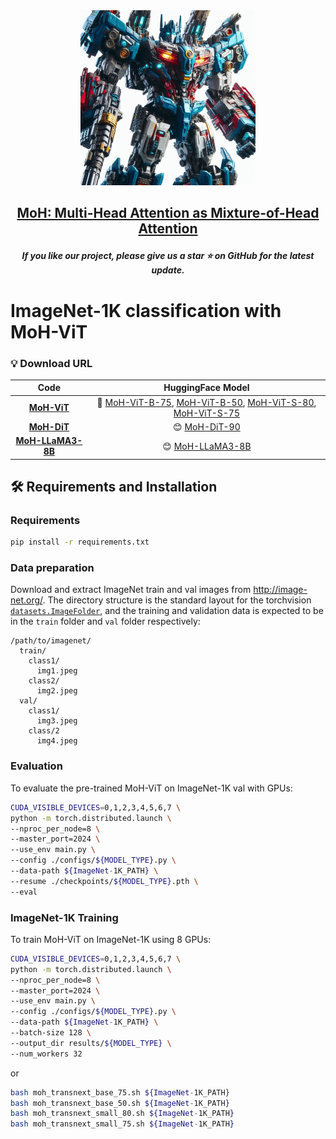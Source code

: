 <div align=center>
<img src="../figures/fig1.png" width="280px">
</div>

<h2 align="center"> <a href="">MoH: Multi-Head Attention as Mixture-of-Head Attention

</a></h2>
<h5 align="center"> If you like our project, please give us a star ⭐ on GitHub for the latest update.</h5>


# ImageNet-1K classification with MoH-ViT

### 💡 Download URL

<div align=center>

|                   Code                    |                                                                                                                         HuggingFace Model                                                                                                                         |  
|:-----------------------------------------:|:-----------------------------------------------------------------------------------------------------------------------------------------------------------------------------------------------------------------------------------------------------------------:|
|     **[MoH-ViT](MoH-ViT/Readme.md)**      | 🤗 [MoH-ViT-B-75](https://huggingface.co/Chat-UniVi/MoH-ViT-B-75), [MoH-ViT-B-50](https://huggingface.co/Chat-UniVi/MoH-ViT-B-50), [MoH-ViT-S-80](https://huggingface.co/Chat-UniVi/MoH-ViT-S-80), [MoH-ViT-S-75](https://huggingface.co/Chat-UniVi/MoH-ViT-S-75) |
|     **[MoH-DiT](MoH-DiT/Readme.md)**      |                                                                                                 😊 [MoH-DiT-90](https://huggingface.co/Chat-UniVi/MoH-DiT-XL-90)                                                                                                  | 
| **[MoH-LLaMA3-8B](MoH-LLaMA3/Readme.md)** |                                                                                                                        😊 [MoH-LLaMA3-8B](https://huggingface.co/Chat-UniVi/MoH-LLaMA3-8B)                                                                                                                         | 

</div>

## 🛠️ Requirements and Installation
### Requirements
```bash
pip install -r requirements.txt
```

### Data preparation

Download and extract ImageNet train and val images from http://image-net.org/.
The directory structure is the standard layout for the torchvision [`datasets.ImageFolder`](https://pytorch.org/vision/main/generated/torchvision.datasets.ImageFolder.html), and the training and validation data is expected to be in the `train` folder and `val` folder respectively:

```
/path/to/imagenet/
  train/
    class1/
      img1.jpeg
    class2/
      img2.jpeg
  val/
    class1/
      img3.jpeg
    class/2
      img4.jpeg
```

### Evaluation

To evaluate the pre-trained MoH-ViT on ImageNet-1K val with GPUs:

```bash
CUDA_VISIBLE_DEVICES=0,1,2,3,4,5,6,7 \
python -m torch.distributed.launch \
--nproc_per_node=8 \
--master_port=2024 \
--use_env main.py \
--config ./configs/${MODEL_TYPE}.py \
--data-path ${ImageNet-1K_PATH} \
--resume ./checkpoints/${MODEL_TYPE}.pth \
--eval
```

### ImageNet-1K Training

To train MoH-ViT on ImageNet-1K using 8 GPUs:

```bash
CUDA_VISIBLE_DEVICES=0,1,2,3,4,5,6,7 \
python -m torch.distributed.launch \
--nproc_per_node=8 \
--master_port=2024 \
--use_env main.py \
--config ./configs/${MODEL_TYPE}.py \
--data-path ${ImageNet-1K_PATH} \
--batch-size 128 \
--output_dir results/${MODEL_TYPE} \
--num_workers 32
```

or

```bash
bash moh_transnext_base_75.sh ${ImageNet-1K_PATH}
bash moh_transnext_base_50.sh ${ImageNet-1K_PATH}
bash moh_transnext_small_80.sh ${ImageNet-1K_PATH}
bash moh_transnext_small_75.sh ${ImageNet-1K_PATH}
```